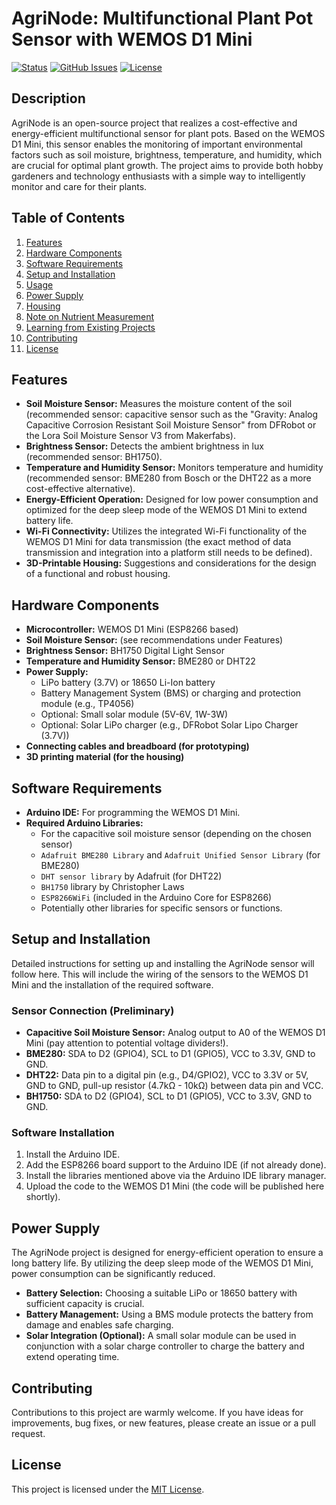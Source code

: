 # AgriNode: Multifunctional Plant Pot Sensor with WEMOS D1 Mini

[![Status](https://img.shields.io/badge/Status-Development-yellow)](https://github.com/YOUR_GITHUB_USERNAME/AgriNode)
[![GitHub Issues](https://img.shields.io/github/issues/bueckerlars/AgriNode)](https://github.com/bueckerlars/AgriNode/issues)
[![License](https://img.shields.io/badge/License-MIT-blue.svg)](https://opensource.org/licenses/MIT)

## Description

AgriNode is an open-source project that realizes a cost-effective and energy-efficient multifunctional sensor for plant pots. Based on the WEMOS D1 Mini, this sensor enables the monitoring of important environmental factors such as soil moisture, brightness, temperature, and humidity, which are crucial for optimal plant growth. The project aims to provide both hobby gardeners and technology enthusiasts with a simple way to intelligently monitor and care for their plants.

## Table of Contents

1. [Features](#features)
2. [Hardware Components](#hardware-components)
3. [Software Requirements](#software-requirements)
4. [Setup and Installation](#setup-and-installation)
5. [Usage](#usage)
6. [Power Supply](#power-supply)
7. [Housing](#housing)
8. [Note on Nutrient Measurement](#note-on-nutrient-measurement)
9. [Learning from Existing Projects](#learning-from-existing-projects)
10. [Contributing](#contributing)
11. [License](#license)

## Features

* **Soil Moisture Sensor:** Measures the moisture content of the soil (recommended sensor: capacitive sensor such as the "Gravity: Analog Capacitive Corrosion Resistant Soil Moisture Sensor" from DFRobot or the Lora Soil Moisture Sensor V3 from Makerfabs).
* **Brightness Sensor:** Detects the ambient brightness in lux (recommended sensor: BH1750).
* **Temperature and Humidity Sensor:** Monitors temperature and humidity (recommended sensor: BME280 from Bosch or the DHT22 as a more cost-effective alternative).
* **Energy-Efficient Operation:** Designed for low power consumption and optimized for the deep sleep mode of the WEMOS D1 Mini to extend battery life.
* **Wi-Fi Connectivity:** Utilizes the integrated Wi-Fi functionality of the WEMOS D1 Mini for data transmission (the exact method of data transmission and integration into a platform still needs to be defined).
* **3D-Printable Housing:** Suggestions and considerations for the design of a functional and robust housing.

## Hardware Components

* **Microcontroller:** WEMOS D1 Mini (ESP8266 based)
* **Soil Moisture Sensor:** (see recommendations under Features)
* **Brightness Sensor:** BH1750 Digital Light Sensor
* **Temperature and Humidity Sensor:** BME280 or DHT22
* **Power Supply:**
    * LiPo battery (3.7V) or 18650 Li-Ion battery
    * Battery Management System (BMS) or charging and protection module (e.g., TP4056)
    * Optional: Small solar module (5V-6V, 1W-3W)
    * Optional: Solar LiPo charger (e.g., DFRobot Solar Lipo Charger (3.7V))
* **Connecting cables and breadboard (for prototyping)**
* **3D printing material (for the housing)**

## Software Requirements

* **Arduino IDE:** For programming the WEMOS D1 Mini.
* **Required Arduino Libraries:**
    * For the capacitive soil moisture sensor (depending on the chosen sensor)
    * `Adafruit BME280 Library` and `Adafruit Unified Sensor Library` (for BME280)
    * `DHT sensor library` by Adafruit (for DHT22)
    * `BH1750` library by Christopher Laws
    * `ESP8266WiFi` (included in the Arduino Core for ESP8266)
    * Potentially other libraries for specific sensors or functions.

## Setup and Installation

Detailed instructions for setting up and installing the AgriNode sensor will follow here. This will include the wiring of the sensors to the WEMOS D1 Mini and the installation of the required software.

### Sensor Connection (Preliminary)

* **Capacitive Soil Moisture Sensor:** Analog output to A0 of the WEMOS D1 Mini (pay attention to potential voltage dividers!).
* **BME280:** SDA to D2 (GPIO4), SCL to D1 (GPIO5), VCC to 3.3V, GND to GND.
* **DHT22:** Data pin to a digital pin (e.g., D4/GPIO2), VCC to 3.3V or 5V, GND to GND, pull-up resistor (4.7kΩ - 10kΩ) between data pin and VCC.
* **BH1750:** SDA to D2 (GPIO4), SCL to D1 (GPIO5), VCC to 3.3V, GND to GND.

### Software Installation

1. Install the Arduino IDE.
2. Add the ESP8266 board support to the Arduino IDE (if not already done).
3. Install the libraries mentioned above via the Arduino IDE library manager.
4. Upload the code to the WEMOS D1 Mini (the code will be published here shortly).

## Power Supply

The AgriNode project is designed for energy-efficient operation to ensure a long battery life. By utilizing the deep sleep mode of the WEMOS D1 Mini, power consumption can be significantly reduced.

* **Battery Selection:** Choosing a suitable LiPo or 18650 battery with sufficient capacity is crucial.
* **Battery Management:** Using a BMS module protects the battery from damage and enables safe charging.
* **Solar Integration (Optional):** A small solar module can be used in conjunction with a solar charge controller to charge the battery and extend operating time.

## Contributing

Contributions to this project are warmly welcome. If you have ideas for improvements, bug fixes, or new features, please create an issue or a pull request.

## License

This project is licensed under the [MIT License](https://opensource.org/licenses/MIT).
